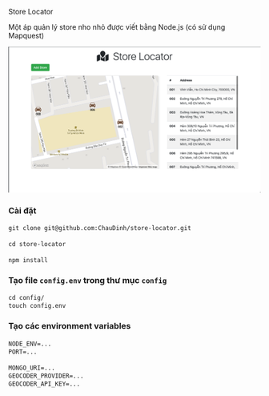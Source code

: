 Store Locator

Một áp quản lý store nho nhỏ được viết bằng Node.js (có sử dụng Mapquest)

![Demo](/public/images/product-demo.png)

### Cài đặt

```
git clone git@github.com:ChauDinh/store-locator.git

cd store-locator

npm install
```

### Tạo file `config.env` trong thư mục `config`

```
cd config/
touch config.env
```

### Tạo các environment variables

```
NODE_ENV=...
PORT=...

MONGO_URI=...
GEOCODER_PROVIDER=...
GEOCODER_API_KEY=...
```
